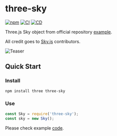 # three-sky

[![npm](https://img.shields.io/npm/v/three-sky)](https://www.npmjs.com/package/three-sky)
[![CI](https://github.com/loginov-rocks/three-sky/actions/workflows/ci.yml/badge.svg)](https://github.com/loginov-rocks/three-sky/actions/workflows/ci.yml)
[![CD](https://github.com/loginov-rocks/three-sky/actions/workflows/cd.yml/badge.svg)](https://github.com/loginov-rocks/three-sky/actions/workflows/cd.yml)

Three.js Sky object from official repository [example](https://threejs.org/examples/#webgl_shaders_sky).

All credit goes to [Sky.js](https://github.com/mrdoob/three.js/blob/master/examples/js/objects/Sky.js) contributors.

![Teaser](https://raw.githubusercontent.com/loginov-rocks/three-sky/main/misc/teaser.png)

## Quick Start

### Install

```sh
npm install three three-sky
```

### Use

```js
const Sky = require('three-sky');
const sky = new Sky();
```

Please check example [code](https://github.com/mrdoob/three.js/blob/master/examples/webgl_shaders_sky.html).
